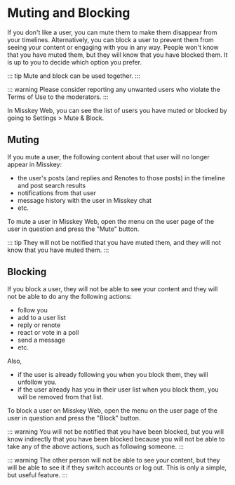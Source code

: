 # Muting and Blocking
If you don't like a user, you can mute them to make them disappear from your timelines.
Alternatively, you can block a user to prevent them from seeing your content or engaging with you in any way.
People won't know that you have muted them, but they will know that you have blocked them. It is up to you to decide which option you prefer.

::: tip
Mute and block can be used together.
:::

::: warning
Please consider reporting any unwanted users who violate the Terms of Use to the moderators.
:::

In Misskey Web, you can see the list of users you have muted or blocked by going to Settings > Mute & Block.

## Muting
If you mute a user, the following content about that user will no longer appear in Misskey:

- the user's posts (and replies and Renotes to those posts) in the timeline and post search results
- notifications from that user
- message history with the user in Misskey chat
- etc.

To mute a user in Misskey Web, open the menu on the user page of the user in question and press the "Mute" button.

::: tip
They will not be notified that you have muted them, and they will not know that you have muted them.
:::

## Blocking
If you block a user, they will not be able to see your content and they will not be able to do any the following actions:

- follow you
- add to a user list
- reply or renote
- react or vote in a poll
- send a message
- etc.

Also,

- if the user is already following you when you block them, they will unfollow you.
- if the user already has you in their user list when you block them, you will be removed from that list.

To block a user on Misskey Web, open the menu on the user page of the user in question and press the "Block" button.

::: warning
You will not be notified that you have been blocked, but you will know indirectly that you have been blocked because you will not be able to take any of the above actions, such as following someone.
:::

::: warning
The other person will not be able to see your content, but they will be able to see it if they switch accounts or log out. This is only a simple, but useful feature.
:::
